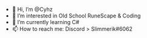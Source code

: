 - 👋 Hi, I’m @Cyhz
- 👀 I’m interested in Old School RuneScape & Coding
- 🌱 I’m currently learning C# 
- 📫 How to reach me: Discord > Slimmerik#6062

<!---
Cyhz/Cyhz is a ✨ special ✨ repository because its `README.md` (this file) appears on your GitHub profile.
You can click the Preview link to take a look at your changes.
--->
